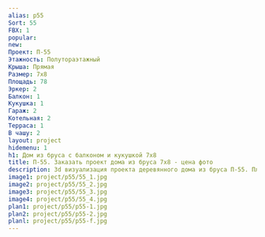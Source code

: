 ```yaml
---
alias: p55
Sort: 55
FBX: 1
popular: 
new: 
Проект: П-55
Этажность: Полутораэтажный
Крыша: Прямая
Размер: 7х8
Площадь: 78
Эркер: 2
Балкон: 1
Кукушка: 1
Гараж: 2
Котельная: 2
Терраса: 1
В чашу: 2
layout: project
hidemenu: 1
h1: Дом из бруса с балконом и кукушкой 7х8
title: П-55. Заказать проект дома из бруса 7х8 - цена фото
description: 3d визуализация проекта деревянного дома из бруса П-55. Площадь 78 м2, размер 7х8. Вы можете внести любые изменения в проект.
image1: project/p55/55_1.jpg
image2: project/p55/55_2.jpg
image3: project/p55/55_3.jpg
image4: project/p55/55_4.jpg
plan1: project/p55/p55-1.jpg
plan2: project/p55/p55-2.jpg
planl: project/p55/p55-f.jpg
---
```

